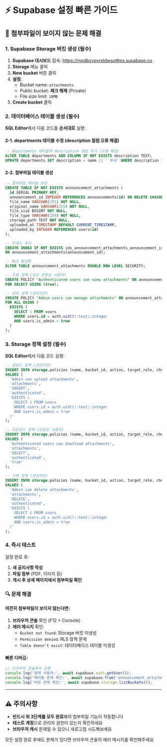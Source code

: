# ⚡ Supabase 설정 빠른 가이드

## 🚨 첨부파일이 보이지 않는 문제 해결

### 1. Supabase Storage 버킷 생성 (필수)

1. **Supabase 대시보드** 접속: https://mpdbzypvrstdwsutttps.supabase.co
2. **Storage** 메뉴 클릭
3. **New bucket** 버튼 클릭
4. **설정**:
   - Bucket name: `attachments`
   - Public bucket: **체크 해제** (Private)
   - File size limit: `10MB`
5. **Create bucket** 클릭

### 2. 데이터베이스 테이블 생성 (필수)

**SQL Editor**에서 다음 코드를 **순서대로** 실행:

#### 2-1. departments 테이블 수정 (description 컬럼 오류 해결)
```sql
-- departments 테이블에 description 컬럼 추가 (오류 해결)
ALTER TABLE departments ADD COLUMN IF NOT EXISTS description TEXT;
UPDATE departments SET description = name || ' 부서' WHERE description IS NULL;
```

#### 2-2. 첨부파일 테이블 생성
```sql
-- 첨부파일 테이블 생성
CREATE TABLE IF NOT EXISTS announcement_attachments (
  id SERIAL PRIMARY KEY,
  announcement_id INTEGER REFERENCES announcements(id) ON DELETE CASCADE,
  file_name VARCHAR(255) NOT NULL,
  original_name VARCHAR(255) NOT NULL,
  file_size BIGINT NOT NULL,
  file_type VARCHAR(100) NOT NULL,
  storage_path TEXT NOT NULL,
  uploaded_at TIMESTAMP DEFAULT CURRENT_TIMESTAMP,
  uploaded_by INTEGER REFERENCES users(id)
);

-- 인덱스 추가
CREATE INDEX IF NOT EXISTS idx_announcement_attachments_announcement_id
ON announcement_attachments(announcement_id);

-- RLS 활성화
ALTER TABLE announcement_attachments ENABLE ROW LEVEL SECURITY;

-- 조회 정책 (모든 인증된 사용자)
CREATE POLICY "Authenticated users can view attachments" ON announcement_attachments
FOR SELECT USING (true);

-- 관리 정책 (관리자만)
CREATE POLICY "Admin users can manage attachments" ON announcement_attachments
FOR ALL USING (
  EXISTS (
    SELECT 1 FROM users
    WHERE users.id = auth.uid()::text::integer
    AND users.is_admin = true
  )
);
```

### 3. Storage 정책 설정 (필수)

**SQL Editor**에서 다음 코드 실행:

```sql
-- 업로드 정책 (관리자만)
INSERT INTO storage.policies (name, bucket_id, action, target_role, check_expression)
VALUES (
  'Admin can upload attachments',
  'attachments',
  'INSERT',
  'authenticated',
  'EXISTS (
    SELECT 1 FROM users
    WHERE users.id = auth.uid()::text::integer
    AND users.is_admin = true
  )'
);

-- 다운로드 정책 (인증된 사용자)
INSERT INTO storage.policies (name, bucket_id, action, target_role, check_expression)
VALUES (
  'Authenticated users can download attachments',
  'attachments',
  'SELECT',
  'authenticated',
  'true'
);

-- 삭제 정책 (관리자만)
INSERT INTO storage.policies (name, bucket_id, action, target_role, check_expression)
VALUES (
  'Admin can delete attachments',
  'attachments',
  'DELETE',
  'authenticated',
  'EXISTS (
    SELECT 1 FROM users
    WHERE users.id = auth.uid()::text::integer
    AND users.is_admin = true
  )'
);
```

### 4. 즉시 테스트

설정 완료 후:

1. **새 공지사항 작성**
2. **파일 첨부** (PDF, 이미지 등)
3. **게시 후 상세 페이지에서 첨부파일 확인**

### 🔍 문제 해결

#### 여전히 첨부파일이 보이지 않는다면:

1. **브라우저 콘솔** 확인 (F12 > Console)
2. **에러 메시지** 확인:
   - `Bucket not found`: Storage 버킷 미생성
   - `Permission denied`: RLS 정책 문제
   - `Table doesn't exist`: 데이터베이스 테이블 미생성

#### 빠른 디버깅:

```javascript
// 브라우저 콘솔에서 실행
console.log('현재 사용자:', await supabase.auth.getUser());
console.log('테이블 존재 확인:', await supabase.from('announcement_attachments').select('count').limit(1));
console.log('버킷 존재 확인:', await supabase.storage.listBuckets());
```

---

## ⚠️ 주의사항

- **반드시 위 3단계를 모두 완료**해야 첨부파일 기능이 작동합니다
- **테스트 계정**으로 관리자 권한이 있는지 확인하세요
- **브라우저 캐시** 문제일 수 있으니 새로고침 시도해보세요

모든 설정 완료 후에도 문제가 있다면 브라우저 콘솔의 에러 메시지를 확인해주세요.